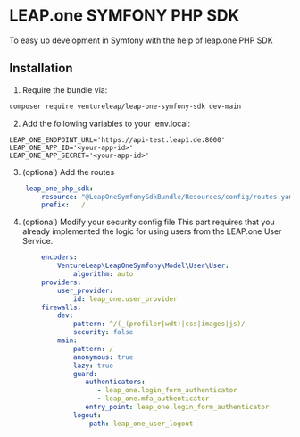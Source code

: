 # LEAP.one SYMFONY PHP SDK
To easy up development in Symfony with the help of leap.one PHP SDK

## Installation

1. Require the bundle via:
```bash
composer require ventureleap/leap-one-symfony-sdk dev-main
```

2. Add the following variables to your .env.local:
```
LEAP_ONE_ENDPOINT_URL='https://api-test.leap1.de:8000'
LEAP_ONE_APP_ID='<your-app-id>'
LEAP_ONE_APP_SECRET='<your-app-id>'
```

3. (optional) Add the routes
```yaml
    leap_one_php_sdk:
        resource: "@LeapOneSymfonySdkBundle/Resources/config/routes.yaml"
        prefix:   /
```

4. (optional) Modify your security config file
   This part requires that you already implemented the logic for using users from the LEAP.one User Service.

```yaml
        encoders:
            VentureLeap\LeapOneSymfony\Model\User\User:
                algorithm: auto
        providers:
            user_provider:
                id: leap_one.user_provider
        firewalls:
            dev:
                pattern: ^/(_(profiler|wdt)|css|images|js)/
                security: false
            main:
                pattern: /
                anonymous: true
                lazy: true
                guard:
                   authenticators:
                      - leap_one.login_form_authenticator
                      - leap_one.mfa_authenticator
                   entry_point: leap_one.login_form_authenticator
                logout:
                    path: leap_one_user_logout
```
